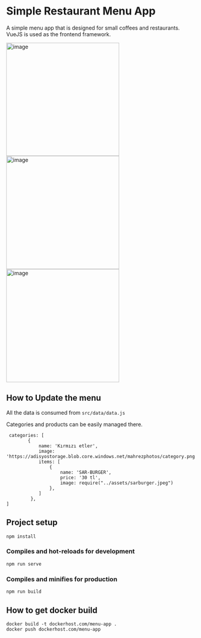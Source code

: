 # Simple Restaurant Menu App

A simple menu app that is designed for small coffees and restaurants. VueJS is used as the frontend framework.

<img width="300" alt="image" src="https://user-images.githubusercontent.com/24893654/155282165-05123803-d056-4c88-986c-ec52bda53235.png"> <img width="300" alt="image" src="https://user-images.githubusercontent.com/24893654/155282256-83c5d5fe-e9d2-43eb-8aa6-17c85310ae81.png"> <img width="300" alt="image" src="https://user-images.githubusercontent.com/24893654/155282284-7c0415a8-b39c-4691-840c-e016f640f891.png">

## How to Update the menu

All the data is consumed from `src/data/data.js`

Categories and products can be easily managed there.
 
```
 categories: [
        {
            name: 'Kırmızı etler',
            image: 'https://adisyostorage.blob.core.windows.net/mahrezphotos/category.png',
            items: [
                {
                    name: 'SAR-BURGER',
                    price: '30 tl',
                    image: require("../assets/sarburger.jpeg")
                },
            ]
         },
]         
```

## Project setup
```
npm install
```

### Compiles and hot-reloads for development
```
npm run serve
```

### Compiles and minifies for production
```
npm run build
```

## How to get docker build

```
docker build -t dockerhost.com/menu-app .
docker push dockerhost.com/menu-app
```
